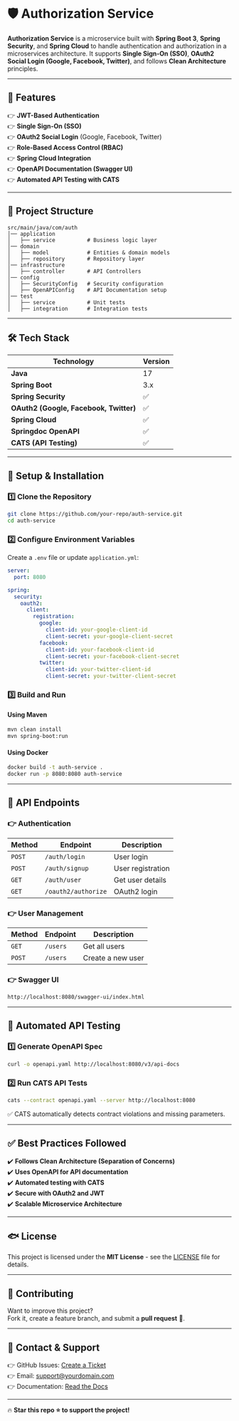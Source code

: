 # 🛡️ Authorization Service

**Authorization Service** is a microservice built with **Spring Boot 3**, **Spring Security**, and **Spring Cloud** to handle authentication and authorization in a microservices architecture. It supports **Single Sign-On (SSO)**, **OAuth2 Social Login (Google, Facebook, Twitter)**, and follows **Clean Architecture** principles.

---

## 🚀 Features

👉 **JWT-Based Authentication**  
👉 **Single Sign-On (SSO)**  
👉 **OAuth2 Social Login** (Google, Facebook, Twitter)  
👉 **Role-Based Access Control (RBAC)**  
👉 **Spring Cloud Integration**  
👉 **OpenAPI Documentation (Swagger UI)**  
👉 **Automated API Testing with CATS**

---

## 📂 **Project Structure**

```
src/main/java/com/auth
│── application
│   ├── service          # Business logic layer
│── domain
│   ├── model            # Entities & domain models
│   ├── repository       # Repository layer
│── infrastructure
│   ├── controller       # API Controllers
│── config
│   ├── SecurityConfig   # Security configuration
│   ├── OpenAPIConfig    # API Documentation setup
│── test
│   ├── service          # Unit tests
│   ├── integration      # Integration tests
```

---

## 🛠️ **Tech Stack**

| Technology                             | Version |
| -------------------------------------- | ------- |
| **Java**                               | 17      |
| **Spring Boot**                        | 3.x     |
| **Spring Security**                    | ✅      |
| **OAuth2 (Google, Facebook, Twitter)** | ✅      |
| **Spring Cloud**                       | ✅      |
| **Springdoc OpenAPI**                  | ✅      |
| **CATS (API Testing)**                 | ✅      |

---

## 🚀 **Setup & Installation**

### **1️⃣ Clone the Repository**

```sh
git clone https://github.com/your-repo/auth-service.git
cd auth-service
```

### **2️⃣ Configure Environment Variables**

Create a `.env` file or update `application.yml`:

```yaml
server:
  port: 8080

spring:
  security:
    oauth2:
      client:
        registration:
          google:
            client-id: your-google-client-id
            client-secret: your-google-client-secret
          facebook:
            client-id: your-facebook-client-id
            client-secret: your-facebook-client-secret
          twitter:
            client-id: your-twitter-client-id
            client-secret: your-twitter-client-secret
```

### **3️⃣ Build and Run**

#### **Using Maven**

```sh
mvn clean install
mvn spring-boot:run
```

#### **Using Docker**

```sh
docker build -t auth-service .
docker run -p 8080:8080 auth-service
```

---

## 🔑 **API Endpoints**

### 👉 **Authentication**

| Method | Endpoint            | Description       |
| ------ | ------------------- | ----------------- |
| `POST` | `/auth/login`       | User login        |
| `POST` | `/auth/signup`      | User registration |
| `GET`  | `/auth/user`        | Get user details  |
| `GET`  | `/oauth2/authorize` | OAuth2 login      |

### 👉 **User Management**

| Method | Endpoint | Description       |
| ------ | -------- | ----------------- |
| `GET`  | `/users` | Get all users     |
| `POST` | `/users` | Create a new user |

### 👉 **Swagger UI**

```sh
http://localhost:8080/swagger-ui/index.html
```

---

## 🧪 **Automated API Testing**

### **1️⃣ Generate OpenAPI Spec**

```sh
curl -o openapi.yaml http://localhost:8080/v3/api-docs
```

### **2️⃣ Run CATS API Tests**

```sh
cats --contract openapi.yaml --server http://localhost:8080
```

✅ CATS automatically detects contract violations and missing parameters.

---

## ✅ **Best Practices Followed**

✔️ **Follows Clean Architecture (Separation of Concerns)**  
✔️ **Uses OpenAPI for API documentation**  
✔️ **Automated testing with CATS**  
✔️ **Secure with OAuth2 and JWT**  
✔️ **Scalable Microservice Architecture**

---

## 🐟 **License**

This project is licensed under the **MIT License** - see the [LICENSE](LICENSE) file for details.

---

## 🤝 **Contributing**

Want to improve this project?  
Fork it, create a feature branch, and submit a **pull request** 🚀.

---

## 📩 **Contact & Support**

👉 GitHub Issues: [Create a Ticket](https://github.com/your-repo/auth-service/issues)  
👉 Email: support@yourdomain.com  
👉 Documentation: [Read the Docs](https://yourdocs.com)

---

🔥 **Star this repo ⭐ to support the project!**
